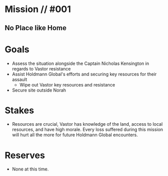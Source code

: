 # Mission // #001
## No Place like Home
# Goals
- Assess the situation alongside the Captain Nicholas Kensington in regards to Vastor resistance
- Assist Holdmann Global's efforts and securing key resources for their assault
  - Wipe out Vastor key resources and resistance
- Secure site outside Norah

# Stakes
- Resources are crucial, Vastor has knowledge of the land, access to local resources, and have high morale.  Every loss suffered during this mission will hurt all the more for future Holdmann Global encounters.

# Reserves
- None at this time.